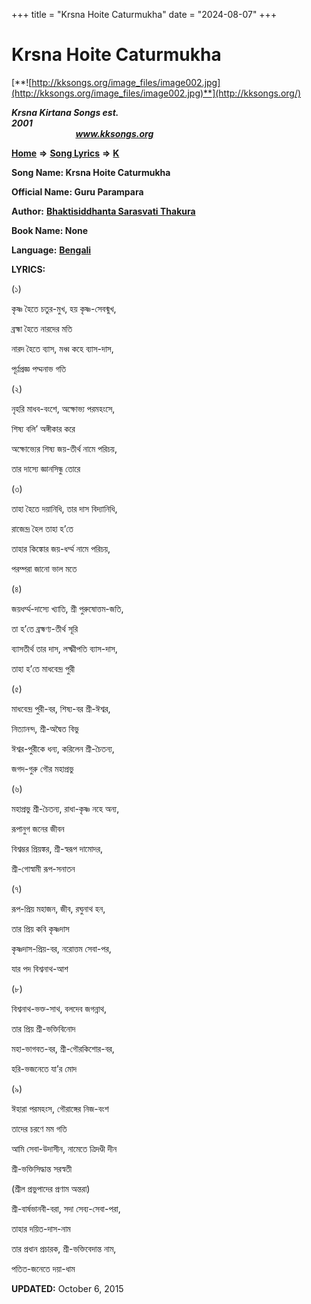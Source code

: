 +++
title = "Krsna Hoite Caturmukha"
date = "2024-08-07"
+++

# Krsna Hoite Caturmukha
[**![http://kksongs.org/image_files/image002.jpg](http://kksongs.org/image_files/image002.jpg)**](http://kksongs.org/)

**_Krsna Kirtana Songs est. 2001_**                                                                                                                                                 **_www.kksongs.org_**

[**Home**](http://kksongs.org/) **⇒** [**Song Lyrics**](http://kksongs.org/lyrics.html) **⇒** [**K**](http://kksongs.org/songs/song_k.html)

**Song Name: Krsna Hoite Caturmukha**

**Official Name: Guru Parampara**

**Author:** [**Bhaktisiddhanta Sarasvati Thakura**](http://kksongs.org/authors/list/bhaktisiddhanta.html)

**Book Name: None**

**Language:** [**Bengali**](http://kksongs.org/language/list/bengali.html)

**LYRICS:**

(১)

কৃষ্ণ হৈতে চতুর\-মুখ, হয় কৃষ্ণ\-সেবন্মুখ,

ব্রহ্মা হৈতে নারদের মতি

নারদ হৈতে ব্যাস, মধ্ব কহে ব্যাস\-দাস,

পূর্ণ্ণপ্রজ্ঞ পদ্মনাভ গতি

(২)

নৃহরি মাধব\-বংশে, অক্ষোভ্য পরমহংসে,

শিষ্য বলি’ অঙ্গীকার করে

অক্ষোভ্যের শিষ্য জয়\-তীর্থ নামে পরিচয়,

তার দাস্যে জ্ঞানসিন্ধু তোরে

(৩)

তাহা হৈতে দয়ানিধি, তার দাস বিদ্যানিধি,

রাজেন্দ্র হৈল তাহা হ’তে

তাহার কিঙ্কোর জয়\-ধর্ম্ম নামে পরিচয়,

পরম্পরা জানো ভাল মতে

(৪)

জয়ধর্ম্ম\-দাস্যে খ্যাতি, শ্রী পুরুষোত্তম\-জতি,

তা হ’তে ব্রহ্মণ্য\-তীর্থ সূরি

ব্যাসতীর্থ তার দাস, লক্ষ্মীপতি ব্যাস\-দাস,

তাহা হ’তে মাধবেন্দ্র পুরী

(৫)

মাধবেন্দ্র পুরী\-বর, শিষ্য\-বর শ্রী\-ঈশ্বর,

নিত্যানন্দ, শ্রী\-অদ্বৈত বিভু

ঈশ্বর\-পুরীকে ধন্য, করিলেন শ্রী\-চৈতন্য,

জগদ\-গুরু গৌর মহাপ্রভু

(৬)

মহাপ্রভু শ্রী\-চৈতন্য, রাধা\-কৃষ্ণ নহে অন্য,

রূপানুগ জনের জীবন

বিশ্বম্ভর প্রিয়ঙ্কর, শ্রী\-স্বরূপ দামোদর,

শ্রী\-গোস্বামী রূপ\-সনাতন

(৭)

রূপ\-প্রিয় মহাজন, জীব, রঘুনাথ হন,

তার প্রিয় কবি কৃষ্ণদাস

কৃষ্ণদাস\-প্রিয়\-বর, নরোত্তম সেবা\-পর,

যার পদ বিশ্বনাথ\-আশ

(৮)

বিশ্বনাথ\-ভক্ত\-সাথ, বলদেব জগন্নাথ,

তার প্রিয় শ্রী\-ভক্তিবিনোদ

মহা\-ভাগবত\-বর, শ্রী\-গৌরকিশোর\-বর,

হরি\-ভজনেতে যা’র মোদ

(৯)

ঈহারা পরমহংস, গৌরাঙ্গের নিজ\-বংশ

তাদের চরণে মম গতি

আমি সেবা\-উদাসীন, নামেতে ত্রিদণ্ডী দীন

শ্রী\-ভক্তিসিদ্ধান্ত সরস্বতী

(শ্রীল প্রভুপাদের প্রণাম অন্তরা)

শ্রী\-বার্ষভানবী\-বরা, সদা সেব্য\-সেবা\-পরা,

তাহার দয়িত\-দাস\-নাম

তার প্রধান প্রচারক, শ্রী\-ভক্তিবেদান্ত নাম,

পতিত\-জনেতে দয়া\-ধাম

**UPDATED:** October 6, 2015